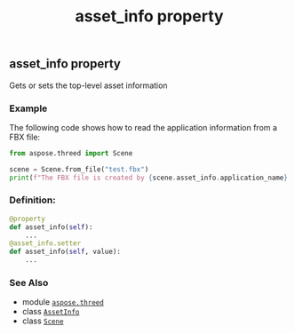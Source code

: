 ﻿---
title: asset_info property
second_title: Aspose.3D for Python via .NET API References
description: 
type: docs
weight: 150
url: /python-net/aspose.threed/scene/asset_info/
is_root: false
---

## asset_info property


Gets or sets the top-level asset information

### Example 


The following code shows how to read the application information from a FBX file:

```python
from aspose.threed import Scene

scene = Scene.from_file("test.fbx")
print(f"The FBX file is created by {scene.asset_info.application_name} {scene.asset_info.application_version}")

```
### Definition:
```python
@property
def asset_info(self):
    ...
@asset_info.setter
def asset_info(self, value):
    ...
```

### See Also
* module [`aspose.threed`](../../)
* class [`AssetInfo`](/3d/python-net/aspose.threed/assetinfo)
* class [`Scene`](/3d/python-net/aspose.threed/scene)
